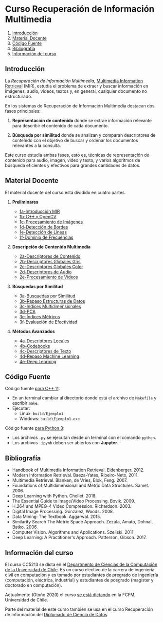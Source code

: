 # Curso Recuperación de Información Multimedia

  1. [Introducción](#intro)
  2. [Material Docente](#material)
  3. [Código Fuente](#codigo)
  4. [Bibliografía](#bibliografia)
  5. [Información del curso](#info)
 

## Introducción <a name="intro"></a>

La *Recuperación de Información Multimedia*, [Multimedia Information Retrieval](https://en.wikipedia.org/wiki/Multimedia_information_retrieval) (MIR), estudia el problema de extraer y buscar información en imágenes, audio, videos, textos y, en general, cualquier documento no estructurado.

En los sistemas de Recuperación de Información Multimedia destacan dos fases principales:

  1. **Representación de contenido** donde se extrae información relevante para describir el contenido de cada documento.

  2. **Búsqueda por similitud** donde se analizan y comparan descriptores de contenido con el objetivo de buscar y ordenar los documentos relevantes a la consulta.

Este curso estudia ambas fases, esto es, técnicas de representación de contenido para audio, imagen, video y texto, y varios algoritmos de búsqueda eficientes y efectivos para grandes cantidades de datos.

## Material Docente <a name="material"></a>

El material docente del curso está dividido en cuatro partes.

 1. **Preliminares**
     * [1a-Introducción MIR](slides/1a-IntroduccionMIR.pdf)
     * [1b-C++ y OpenCV](slides/1b-C%2B%2ByOpenCV.pdf)
     * [1c-Procesamiento de Imágenes](slides/1c-ProcesamientoDeImagenes.pdf)
     * [1d-Detección de Bordes](slides/1d-DeteccionDeBordes.pdf)
     * [1e-Detección de Líneas](slides/1e-DeteccionDeLineas.pdf)
     * [1f-Dominio de Frecuencias](slides/1f-DominioDeFrecuencias.pdf)

 2. **Descripción de Contenido Multimedia**
     * [2a-Descriptores de Contenido](slides/2a-Descriptores.pdf)
     * [2b-Descriptores Globales Gris](slides/2b-DescriptoresGlobalesGris.pdf)
     * [2c-Descriptores Globales Color](slides/2c-DescriptoresGlobalesColor.pdf)
     * [2d-Descriptores de Audio](slides/2d-DescriptoresDeAudio.pdf)
     * [2e-Procesamiento de Videos](slides/2e-ProcesamientoDeVideos.pdf)

 3. **Búsquedas por Similitud**
     * [3a-Busquedas por Similitud](slides/3a-BusquedasPorSimilitud.pdf)
     * [3b-Repaso Estructuras de Datos](slides/3b-RepasoEstructurasDeDatos.pdf)
     * [3c-Índices Multidimensionales](slides/3c-IndicesMultidimensionales.pdf)
     * [3d-PCA](slides/3d-PCA.pdf)
     * [3e-Índices Métricos](slides/3e-IndicesMetricos.pdf)
     * [3f-Evaluación de Efectividad](slides/3f-EvaluacionDeEfectividad.pdf)

 4. **Métodos Avanzados**
     * [4a-Descriptores Locales](slides/4a-DescriptoresLocales.pdf)
     * [4b-Codebooks](slides/4b-Codebooks.pdf)
     * [4c-Descriptores de Texto](slides/4c-DescriptoresDeTexto.pdf)
     * [4d-Repaso Machine Learning](slides/4d-RepasoMachineLearning.pdf)
     * [4e-Deep Learning](slides/4e-DeepLearning.pdf)


## Código Fuente <a name="codigo"></a>

Código fuente [para C++ 11](ejemplos-cpp/):
  * En un terminal cambiar al directorio donde está el archivo de `Makefile` y escribir `make`.
  * Ejecutar:
    * Linux: `build/Ejemplo1`
    * Windows: `build\Ejemplo1.exe`

Código fuente [para Python 3](ejemplos-python/):
  * Los archivos `.py` se ejecutan desde un terminal con el comando `python`.
  * Los archivos `.ipynb` deben ser abiertos con **Jupyter**.

## Bibliografía <a name="bibliografia"></a>

 * Handbook of Multimedia Information Retrieval. Eidenberger. 2012.
 * Modern Information Retrieval. Baeza-Yates, Ribeiro-Neto, 2011.
 * Multimedia Retrieval. Blanken, de Vries, Blok, Feng. 2007.
 * Foundations of Multidimensional and Metric Data Structures. Samet. 2006.
 * Deep Learning with Python. Chollet. 2018.
 * The Essential Guide to Image/Video Processing. Bovik. 2009.
 * H.264 and MPEG-4 Video Compression. Richardson. 2003.
 * Digital Image Processing. Gonzalez, Woods. 2008.
 * Data Mining: The Textbook. Aggarwal. 2015.
 * Similarity Search The Metric Space Approach. Zezula, Amato, Dohnal, Batko. 2006.
 * Computer Vision. Algorithms and Applications. Szeliski. 2011.
 * Deep Learning: A Practitioner's Approach. Patterson, Gibson. 2017.


## Información del curso <a name="info"></a>

El curso CC5213 se dicta en el [Departmento de Ciencias de la Computación de la Universidad de Chile](https://www.dcc.uchile.cl/). Es un curso electivo de la carrera de ingeniería civil en computación y es tomado por estudiantes de pregrado de ingeniería (computación, eléctrica, industrial) y estudiantes de posgrado (magíster y doctorado en computación). 

Actualmente (Otoño 2020) el curso [se está dictando](https://juan.cl/mir/) en la FCFM, Universidad de Chile.

Parte del material de este curso también se usa en el curso Recuperación de Información del [Diplomado de Ciencia de Datos](https://www.dcc.uchile.cl/datos).
